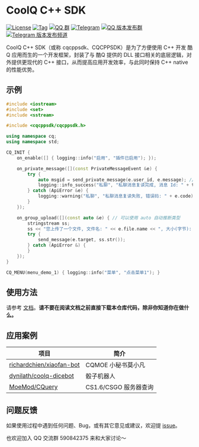 # CoolQ C++ SDK

[![License](https://img.shields.io/github/license/cqmoe/cqcppsdk.svg)](LICENSE)
[![Tag](https://img.shields.io/github/v/tag/cqmoe/cqcppsdk)](https://github.com/cqmoe/cqcppsdk/releases)
[![QQ 群](https://img.shields.io/badge/qq%E7%BE%A4-590842375-orange.svg)](https://jq.qq.com/?_wv=1027&k=54T1cZB)
[![Telegram](https://img.shields.io/badge/telegram-chat-blue.svg)](https://t.me/cqhttp)
[![QQ 版本发布群](https://img.shields.io/badge/%E7%89%88%E6%9C%AC%E5%8F%91%E5%B8%83%E7%BE%A4-218529254-green.svg)](https://jq.qq.com/?_wv=1027&k=5Nl0zhE)
[![Telegram 版本发布频道](https://img.shields.io/badge/%E7%89%88%E6%9C%AC%E5%8F%91%E5%B8%83%E9%A2%91%E9%81%93-join-green.svg)](https://t.me/cqhttp_release)

CoolQ C++ SDK（或称 cqcppsdk、CQCPPSDK）是为了方便使用 C++ 开发 酷Q 应用而生的一个开发框架，封装了与 酷Q 提供的 DLL 接口相关的底层逻辑，对外提供更现代的 C++ 接口，从而提高应用开发效率，与此同时保持 C++ native 的性能优势。

## 示例

```cpp
#include <iostream>
#include <set>
#include <sstream>

#include <cqcppsdk/cqcppsdk.h>

using namespace cq;
using namespace std;

CQ_INIT {
    on_enable([] { logging::info("启用", "插件已启用"); });

    on_private_message([](const PrivateMessageEvent &e) {
        try {
            auto msgid = send_private_message(e.user_id, e.message); // 直接复读消息
            logging::info_success("私聊", "私聊消息复读完成, 消息 Id: " + to_string(msgid));
        } catch (ApiError &e) {
            logging::warning("私聊", "私聊消息复读失败, 错误码: " + e.code);
        }
    });

    on_group_upload([](const auto &e) { // 可以使用 auto 自动推断类型
        stringstream ss;
        ss << "您上传了一个文件, 文件名: " << e.file.name << ", 大小(字节): " << e.file.size;
        try {
            send_message(e.target, ss.str());
        } catch (ApiError &) {
        }
    });
}

CQ_MENU(menu_demo_1) { logging::info("菜单", "点击菜单1"); }
```

## 使用方法

请参考 [文档](https://cqcppsdk.cqp.moe/)。**请不要在阅读文档之前直接下载本仓库代码，除非你知道你在做什么。**

## 应用案例

项目 | 简介
--- | ---
[richardchien/xiaofan-bot](https://github.com/richardchien/xiaofan-bot) | CQMOE 小秘书莫小凡
[dynilath/coolq-dicebot](https://github.com/dynilath/coolq-dicebot) | 骰子机器人
[MoeMod/CQuery](https://github.com/MoeMod/CQuery) | CS1.6/CSGO 服务器查询

## 问题反馈

如果使用过程中遇到任何问题、Bug，或有其它意见或建议，欢迎提 [issue](https://github.com/cqmoe/cqcppsdk/issues/new)。

也欢迎加入 QQ 交流群 590842375 来和大家讨论～
